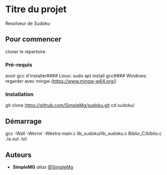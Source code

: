 # Titre du projet
Resolveur de Sudoku

## Pour commencer

cloner le répertoire

### Pré-requis
avoir gcc d'installer####
Linux:
sudo apt install gcc####
Windows:
regarder avec mingw (https://www.mingw-w64.org/)

### Installation

git clone https://github.com/SimpleMg/sudoku.git
cd sudoku/

## Démarrage

gcc -Wall -Werror -Wextra main.c lib_sudoku/lib_sudoku.c Biblio_C/biblio.c
./a.out <votre fichier>.txt

## Auteurs
* **SimpleMG** _alias_ [@SimpleMg](https://github.com/SimpleMg)


